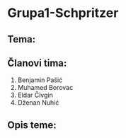 # Grupa1-Schpritzer
## Tema: 
## Članovi tima:
1. Benjamin Pašić
2. Muhamed Borovac
3. Eldar Čivgin
4. Dženan Nuhić
## Opis teme:
